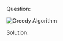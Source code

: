 Question:

![Greedy Algorithm](https://user-images.githubusercontent.com/71627585/151709479-94332259-9f2d-49d6-9558-612db9c6c44a.png)

Solution:
